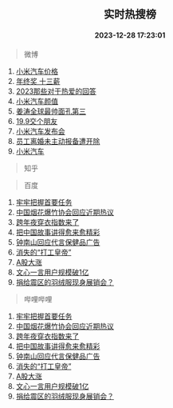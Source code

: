 <div align="center"><h2>实时热搜榜</h2><h4>2023-12-28 17:23:01</h4></div>

> 微博  

1. [小米汽车价格](https://s.weibo.com/weibo?q=%E5%B0%8F%E7%B1%B3%E6%B1%BD%E8%BD%A6%E4%BB%B7%E6%A0%BC&t=31&band_rank=1&Refer=top)<br />
2. [年终奖 十三薪](https://s.weibo.com/weibo?q=%E5%B9%B4%E7%BB%88%E5%A5%96%20%E5%8D%81%E4%B8%89%E8%96%AA&t=31&band_rank=2&Refer=top)<br />
3. [2023那些对于热爱的回答](https://s.weibo.com/weibo?q=%232023%E9%82%A3%E4%BA%9B%E5%AF%B9%E4%BA%8E%E7%83%AD%E7%88%B1%E7%9A%84%E5%9B%9E%E7%AD%94%23&t=31&band_rank=3&Refer=top)<br />
4. [小米汽车颜值](https://s.weibo.com/weibo?q=%E5%B0%8F%E7%B1%B3%E6%B1%BD%E8%BD%A6%E9%A2%9C%E5%80%BC&t=31&band_rank=4&Refer=top)<br />
5. [姜涛全球最帅面孔第三](https://s.weibo.com/weibo?q=%23%E5%A7%9C%E6%B6%9B%E5%85%A8%E7%90%83%E6%9C%80%E5%B8%85%E9%9D%A2%E5%AD%94%E7%AC%AC%E4%B8%89%23&t=31&band_rank=5&Refer=top)<br />
6. [19.9交个朋友](https://s.weibo.com/weibo?q=19.9%E4%BA%A4%E4%B8%AA%E6%9C%8B%E5%8F%8B&t=31&band_rank=6&Refer=top)<br />
7. [小米汽车发布会](https://s.weibo.com/weibo?q=%E5%B0%8F%E7%B1%B3%E6%B1%BD%E8%BD%A6%E5%8F%91%E5%B8%83%E4%BC%9A&t=31&band_rank=7&Refer=top)<br />
8. [员工离婚未主动报备遭开除](https://s.weibo.com/weibo?q=%23%E5%91%98%E5%B7%A5%E7%A6%BB%E5%A9%9A%E6%9C%AA%E4%B8%BB%E5%8A%A8%E6%8A%A5%E5%A4%87%E9%81%AD%E5%BC%80%E9%99%A4%23&t=31&band_rank=8&Refer=top)<br />
9. [小米汽车](https://s.weibo.com/weibo?q=%E5%B0%8F%E7%B1%B3%E6%B1%BD%E8%BD%A6&t=31&band_rank=9&Refer=top)<br />

> 知乎  


> 百度  

1. [牢牢把握首要任务](https://www.baidu.com/s?wd=%E7%89%A2%E7%89%A2%E6%8A%8A%E6%8F%A1%E9%A6%96%E8%A6%81%E4%BB%BB%E5%8A%A1&sa=fyb_news&rsv_dl=fyb_news)<br />
2. [中国烟花爆竹协会回应近期热议](https://www.baidu.com/s?wd=%E4%B8%AD%E5%9B%BD%E7%83%9F%E8%8A%B1%E7%88%86%E7%AB%B9%E5%8D%8F%E4%BC%9A%E5%9B%9E%E5%BA%94%E8%BF%91%E6%9C%9F%E7%83%AD%E8%AE%AE&sa=fyb_news&rsv_dl=fyb_news)<br />
3. [跨年夜穿衣指数来了](https://www.baidu.com/s?wd=%E8%B7%A8%E5%B9%B4%E5%A4%9C%E7%A9%BF%E8%A1%A3%E6%8C%87%E6%95%B0%E6%9D%A5%E4%BA%86&sa=fyb_news&rsv_dl=fyb_news)<br />
4. [把中国故事讲得愈来愈精彩](https://www.baidu.com/s?wd=%E6%8A%8A%E4%B8%AD%E5%9B%BD%E6%95%85%E4%BA%8B%E8%AE%B2%E5%BE%97%E6%84%88%E6%9D%A5%E6%84%88%E7%B2%BE%E5%BD%A9&sa=fyb_news&rsv_dl=fyb_news)<br />
5. [钟南山回应代言保健品广告](https://www.baidu.com/s?wd=%E9%92%9F%E5%8D%97%E5%B1%B1%E5%9B%9E%E5%BA%94%E4%BB%A3%E8%A8%80%E4%BF%9D%E5%81%A5%E5%93%81%E5%B9%BF%E5%91%8A&sa=fyb_news&rsv_dl=fyb_news)<br />
6. [消失的“打工皇帝”](https://www.baidu.com/s?wd=%E6%B6%88%E5%A4%B1%E7%9A%84%E2%80%9C%E6%89%93%E5%B7%A5%E7%9A%87%E5%B8%9D%E2%80%9D&sa=fyb_news&rsv_dl=fyb_news)<br />
7. [A股大涨](https://www.baidu.com/s?wd=A%E8%82%A1%E5%A4%A7%E6%B6%A8&sa=fyb_news&rsv_dl=fyb_news)<br />
8. [文心一言用户规模破1亿](https://www.baidu.com/s?wd=%E6%96%87%E5%BF%83%E4%B8%80%E8%A8%80%E7%94%A8%E6%88%B7%E8%A7%84%E6%A8%A1%E7%A0%B41%E4%BA%BF&sa=fyb_news&rsv_dl=fyb_news)<br />
9. [捐给震区的羽绒服现身展销会？](https://www.baidu.com/s?wd=%E6%8D%90%E7%BB%99%E9%9C%87%E5%8C%BA%E7%9A%84%E7%BE%BD%E7%BB%92%E6%9C%8D%E7%8E%B0%E8%BA%AB%E5%B1%95%E9%94%80%E4%BC%9A%EF%BC%9F&sa=fyb_news&rsv_dl=fyb_news)<br />

> 哔哩哔哩  

1. [牢牢把握首要任务](https://www.baidu.com/s?wd=%E7%89%A2%E7%89%A2%E6%8A%8A%E6%8F%A1%E9%A6%96%E8%A6%81%E4%BB%BB%E5%8A%A1&sa=fyb_news&rsv_dl=fyb_news)<br />
2. [中国烟花爆竹协会回应近期热议](https://www.baidu.com/s?wd=%E4%B8%AD%E5%9B%BD%E7%83%9F%E8%8A%B1%E7%88%86%E7%AB%B9%E5%8D%8F%E4%BC%9A%E5%9B%9E%E5%BA%94%E8%BF%91%E6%9C%9F%E7%83%AD%E8%AE%AE&sa=fyb_news&rsv_dl=fyb_news)<br />
3. [跨年夜穿衣指数来了](https://www.baidu.com/s?wd=%E8%B7%A8%E5%B9%B4%E5%A4%9C%E7%A9%BF%E8%A1%A3%E6%8C%87%E6%95%B0%E6%9D%A5%E4%BA%86&sa=fyb_news&rsv_dl=fyb_news)<br />
4. [把中国故事讲得愈来愈精彩](https://www.baidu.com/s?wd=%E6%8A%8A%E4%B8%AD%E5%9B%BD%E6%95%85%E4%BA%8B%E8%AE%B2%E5%BE%97%E6%84%88%E6%9D%A5%E6%84%88%E7%B2%BE%E5%BD%A9&sa=fyb_news&rsv_dl=fyb_news)<br />
5. [钟南山回应代言保健品广告](https://www.baidu.com/s?wd=%E9%92%9F%E5%8D%97%E5%B1%B1%E5%9B%9E%E5%BA%94%E4%BB%A3%E8%A8%80%E4%BF%9D%E5%81%A5%E5%93%81%E5%B9%BF%E5%91%8A&sa=fyb_news&rsv_dl=fyb_news)<br />
6. [消失的“打工皇帝”](https://www.baidu.com/s?wd=%E6%B6%88%E5%A4%B1%E7%9A%84%E2%80%9C%E6%89%93%E5%B7%A5%E7%9A%87%E5%B8%9D%E2%80%9D&sa=fyb_news&rsv_dl=fyb_news)<br />
7. [A股大涨](https://www.baidu.com/s?wd=A%E8%82%A1%E5%A4%A7%E6%B6%A8&sa=fyb_news&rsv_dl=fyb_news)<br />
8. [文心一言用户规模破1亿](https://www.baidu.com/s?wd=%E6%96%87%E5%BF%83%E4%B8%80%E8%A8%80%E7%94%A8%E6%88%B7%E8%A7%84%E6%A8%A1%E7%A0%B41%E4%BA%BF&sa=fyb_news&rsv_dl=fyb_news)<br />
9. [捐给震区的羽绒服现身展销会？](https://www.baidu.com/s?wd=%E6%8D%90%E7%BB%99%E9%9C%87%E5%8C%BA%E7%9A%84%E7%BE%BD%E7%BB%92%E6%9C%8D%E7%8E%B0%E8%BA%AB%E5%B1%95%E9%94%80%E4%BC%9A%EF%BC%9F&sa=fyb_news&rsv_dl=fyb_news)<br />
